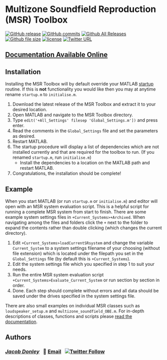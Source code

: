 # Multizone Soundfield Reproduction (MSR) Toolbox

[![GitHub release](https://img.shields.io/github/release/JacobD10/MSR.svg?style=flat-square)](https://github.com/JacobD10/MSR/releases)
[![GitHub commits](https://img.shields.io/github/commits-since/JacobD10/MSR/1.0.0.svg?style=flat-square)](https://github.com/JacobD10/MSR/commits/master)
[![Github All Releases](https://img.shields.io/github/downloads/JacobD10/MSR/total.svg?style=flat-square)](https://github.com/JacobD10/MSR)
[![Github file size](https://img.shields.io/github/size/JacobD10/MSR/release/release.zip.svg?style=flat-square)](https://github.com/JacobD10/MSR/blob/master/release/release.zip)
[![license](https://img.shields.io/github/license/JacobD10/MSR.svg?style=flat-square)](https://github.com/JacobD10/MSR/blob/master/LICENSE)
[![Twitter URL](https://img.shields.io/twitter/url/http/shields.io.svg?style=social)](https://twitter.com/intent/tweet?url=https%3A%2F%2Fgithub.com%2FJacobD10%2FMSR&via=_JacobDonley&text=Check%20out%20the%20Multizone%20Soundfield%20Reproduction%20toolbox%20for%20%23MATLAB%21&hashtags=software%20%23code%20%23audio)

## [Documentation Available Online](https://www.soundzones.com/jdonley/MSR/doc/html/)

## Installation
Installing the MSR Toolbox will by default override your MATLAB [startup](https://au.mathworks.com/help/matlab/ref/startup.html) routine. If this is **not** functionality you would like then you may at anytime rename `startup.m` to `initialise.m`.

1) Download the latest release of the MSR Toolbox and extract it to your desired location.
2) Open MATLAB and navigate to the MSR Toolbox directory.
3) Type `edit('+All_Settings' filesep 'Global_Settings.m'])` and press enter.
4) Read the comments in the `Global_Settings` file and set the parameters as desired.
5) Restart MATLAB.
6) The startup procedure will display a list of dependencies which are not installed currently and that are required for the toolbox to run. (If you renamed `startup.m`, run `initialise.m`)
	* Install the dependencies to a location on the MATLAB path and restart MATLAB.
7) Congratulations, the installation should be complete!

## Example
When you start MATLAB (or run `startup.m` or `initialise.m`) and editor will open with an MSR system evaluation script. This is a helpful script for running a complete MSR system from start to finish. There are some example system settings files in `+Current_Systems>+Archived`. When navigating among the files and folders click the `+` next to the folder to expand the contents rather than double clicking (which changes the current directory). 

1) Edit `+Current_Systems>loadCurrentSRsystem` and change the variable `Current_System` to a system settings filename of your choosing (without file extension) which is located under the filepath you set in the `Global_Settings` file (by default this is `+Current_Systems`).
2) Edit the system settings file which you specified in step 1 to suit your needs.
3) Run the entire MSR system evaluation script `+Current_Systems>Evaluate_Current_System` or run section by section in order.
4) Done. Each step should complete without errors and all data should be saved under the drives specified in the system settings file. 

There are also small examples on individual MSR classes such as `loudspeaker_setup.m` and `multizone_soundfield_OBE.m`. For in-depth descriptions of classes, functions and scripts please [read the documentation](https://www.soundzones.com/jdonley/MSR/doc/html/).


## Authors
### [*Jacob Donley*](https://www.soundzones.com/jdonley)&nbsp;&nbsp; :email: [Email](mailto:jrd089@uowmail.edu.au)&nbsp;&nbsp; [![Twitter Follow](https://img.shields.io/twitter/follow/_JacobDonley.svg?style=social&label=Follow)](https://twitter.com/intent/user?screen_name=_JacobDonley)

